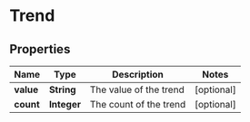 
# Trend

## Properties
Name | Type | Description | Notes
------------ | ------------- | ------------- | -------------
**value** | **String** | The value of the trend |  [optional]
**count** | **Integer** | The count of the trend |  [optional]



